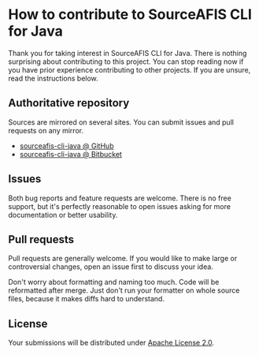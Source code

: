 <!--- Generated by scripts/configure.py --->
# How to contribute to SourceAFIS CLI for Java

Thank you for taking interest in SourceAFIS CLI for Java. There is nothing surprising about contributing to this project.
You can stop reading now if you have prior experience contributing to other projects.
If you are unsure, read the instructions below.

## Authoritative repository

Sources are mirrored on several sites. You can submit issues and pull requests on any mirror.

* [sourceafis-cli-java @ GitHub](https://github.com/robertvazan/sourceafis-cli-java)
* [sourceafis-cli-java @ Bitbucket](https://bitbucket.org/robertvazan/sourceafis-cli-java)

## Issues

Both bug reports and feature requests are welcome. There is no free support,
but it's perfectly reasonable to open issues asking for more documentation or better usability.

## Pull requests

Pull requests are generally welcome.
If you would like to make large or controversial changes, open an issue first to discuss your idea.

Don't worry about formatting and naming too much. Code will be reformatted after merge.
Just don't run your formatter on whole source files, because it makes diffs hard to understand.

## License

Your submissions will be distributed under [Apache License 2.0](LICENSE).
